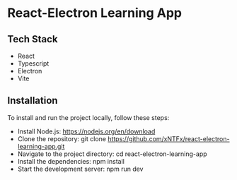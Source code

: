 # React-Electron Learning App

## Tech Stack
- React
- Typescript
- Electron
- Vite

## Installation
To install and run the project locally, follow these steps:
- Install Node.js: https://nodejs.org/en/download
- Clone the repository: git clone https://github.com/xNTFx/react-electron-learning-app.git
- Navigate to the project directory: cd react-electron-learning-app
- Install the dependencies: npm install
- Start the development server: npm run dev
